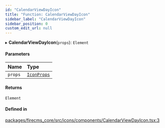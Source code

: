 ```yaml
---
id: "CalendarViewDayIcon"
title: "Function: CalendarViewDayIcon"
sidebar_label: "CalendarViewDayIcon"
sidebar_position: 0
custom_edit_url: null
---
```


▸ **CalendarViewDayIcon**(`props`): `Element`

#### Parameters

| Name | Type |
| :------ | :------ |
| `props` | [`IconProps`](../types/IconProps.md) |

#### Returns

`Element`

#### Defined in

[packages/firecms_core/src/icons/components/CalendarViewDayIcon.tsx:3](https://github.com/FireCMSco/firecms/blob/d45f3739/packages/firecms_core/src/icons/components/CalendarViewDayIcon.tsx#L3)
